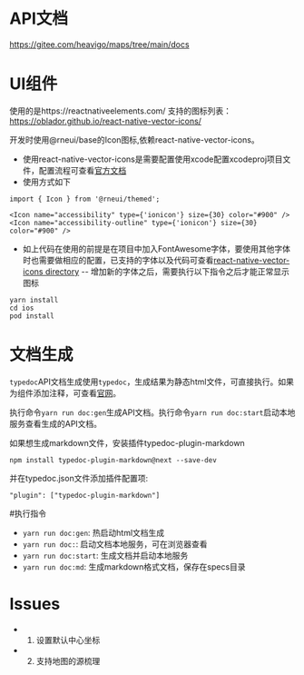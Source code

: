 # API文档
https://gitee.com/heavigo/maps/tree/main/docs

# UI组件
使用的是https://reactnativeelements.com/
支持的图标列表：https://oblador.github.io/react-native-vector-icons/

开发时使用@rneui/base的Icon图标,依赖react-native-vector-icons。
- 使用react-native-vector-icons是需要配置使用xcode配置xcodeproj项目文件，配置流程可查看[官方文档](https://github.com/oblador/react-native-vector-icons?tab=readme-ov-file#bundled-icon-sets)
- 使用方式如下
```
import { Icon } from '@rneui/themed';

<Icon name="accessibility" type={'ionicon'} size={30} color="#900" />
<Icon name="accessibility-outline" type={'ionicon'} size={30} color="#900" />
```
- 如上代码在使用的前提是在项目中加入FontAwesome字体，要使用其他字体时也需要做相应的配置，已支持的字体以及代码可查看[react-native-vector-icons directory](https://oblador.github.io/react-native-vector-icons/)
-- 增加新的字体之后，需要执行以下指令之后才能正常显示图标
```
yarn install
cd ios
pod install
```

# 文档生成
`typedoc`API文档生成使用`typedoc`，生成结果为静态html文件，可直接执行。如果为组件添加注释，可查看[官网](https://typedoc.org/guides/overview/)。

执行命令`yarn run doc:gen`生成API文档。执行命令`yarn run doc:start`启动本地服务查看生成的API文档。

如果想生成markdown文件，安装插件typedoc-plugin-markdown
```
npm install typedoc-plugin-markdown@next --save-dev
```
并在typedoc.json文件添加插件配置项:
```
"plugin": ["typedoc-plugin-markdown"]
```

#执行指令
- `yarn run doc:gen`: 热启动html文档生成
- `yarn run doc:`: 启动文档本地服务，可在浏览器查看
- `yarn run doc:start`: 生成文档并启动本地服务
- `yarn run doc:md`: 生成markdown格式文档，保存在specs目录

# Issues

- 1. 设置默认中心坐标
- 2. 支持地图的源梳理
